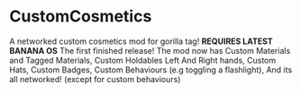 # CustomCosmetics
A networked custom cosmetics mod for gorilla tag!
**REQUIRES LATEST BANANA OS**
The first finished release!
The mod now has
Custom Materials and Tagged Materials,
Custom Holdables Left And Right hands,
Custom Hats,
Custom Badges,
Custom Behaviours (e.g toggling a flashlight),
And its all networked! (except for custom behaviours)
